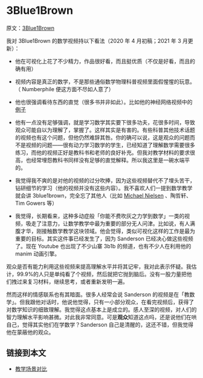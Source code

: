 # 3Blue1Brown

原文：[3Blue1Brown](https://wiki.issarice.com/wiki/3Blue1Brown)

我对 3Blue1Brown 的数学视频持以下看法（2020 年 4 月初稿；2021 年 3 月更新）：

* 他在可视化上花了不少精力，作品很好看，而且挺优质（不仅是好看，而且的确有用）

* 视频内容是真正的数学，不是那些通俗数学物理科普视频里面假惺惺的玩意。（ Numberphile 便这方面不尽如人意了）

* 他也很强调看待东西的直觉（很多书并非如此）。比如他的神经网络视频中的[例子](https://issarice.wordpress.com/2019/01/06/2019-01-06/)

* 他有一点没有足够强调，就是学习数学其实要下很多功夫，花很多时间，导致观众可能自以为理解了，掌握了。这样其实是有害的。有些科普其他技术话题的视频也有这个问题，但他仍然难辞其咎。你的确可以说，这是观众的问题而不是视频的问题——很有动力学习数学的学生，已经知道了理解数学需要很多练习，而他的视频正好是教科书和老师的良好补充。但我对教学材料的要求很高，也经常埋怨教科书同样没有足够的直觉解释。所以我这里是一碗水端平的。

* 我觉得我不爽的是对他的视频的过分吹捧，因为这些视频替代不了埋头苦干，钻研细节的学习（他的视频并没有这些内容）。我不喜欢人们一提到数学教学就会讲 3blue1brown，完全忘了其他人（比如 [Michael Nielsen](https://wiki.issarice.com/wiki/Michael_Nielsen) 、陶哲轩、Tim Gowers 等）

* 我觉得，长期看来，这种多动症般「你能不费吹灰之力学到数学」一类的视频，吸走了注意力，让数学教学中最为重要的部分无人问津。比如说，有人满腹才华，刚接触数学教学这块领域。他会觉得，类似可视化这样的工作是最为重要的目标。其实这件事已经发生了，因为 Sanderson 已经决心做这些视频了。现在 Youtube 也出现了不少山寨 3b1b  的频道，也有不少人在利用他的 manim 动画引擎。 

观众是否有能力利用这些视频来提高理解水平并将其记牢，我对此表示怀疑。我估计，99.9%的人只是单纯看了个视频，然后就把它抛到脑后。没有一股力量把他们拽过来复习材料，继续思考，或者重新发明一遍。

然而这样的情感联系也有其暗面。很多人经常会说 Sanderson 的视频是在「教数学」。但我跟他对话时，他说他觉得，只有一小部分观众，在看完视频后，获得了对数学知识的细致理解。我觉得这点基本上是成立的。感人至深的视频，对人们的智力理解水平影响甚微。对此我非常同意。可是**观众**知道这点吗，还是说他们在哄自己，觉得其实他们在学数学？Sanderson 自己是清醒的，这还不错，但我觉得他在蒙蔽他的观众。

## 链接到本文

* [教学场景对比](https://wiki.issarice.com/wiki/Comparison_of_pedagogical_scenes) 
